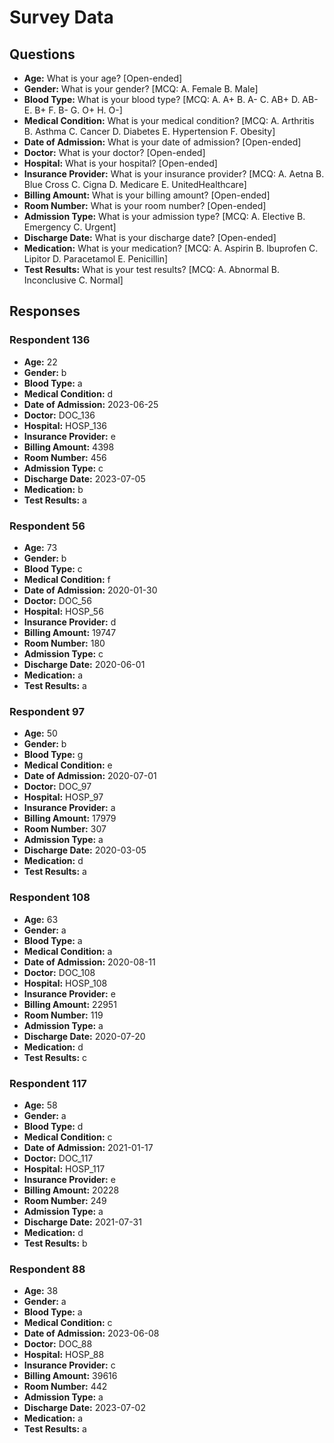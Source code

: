 # Survey Data

## Questions

- **Age:** What is your age? [Open-ended]
- **Gender:** What is your gender? [MCQ: A. Female B. Male]
- **Blood Type:** What is your blood type? [MCQ: A. A+ B. A- C. AB+ D. AB- E. B+ F. B- G. O+ H. O-]
- **Medical Condition:** What is your medical condition? [MCQ: A. Arthritis B. Asthma C. Cancer D. Diabetes E. Hypertension F. Obesity]
- **Date of Admission:** What is your date of admission? [Open-ended]
- **Doctor:** What is your doctor? [Open-ended]
- **Hospital:** What is your hospital? [Open-ended]
- **Insurance Provider:** What is your insurance provider? [MCQ: A. Aetna B. Blue Cross C. Cigna D. Medicare E. UnitedHealthcare]
- **Billing Amount:** What is your billing amount? [Open-ended]
- **Room Number:** What is your room number? [Open-ended]
- **Admission Type:** What is your admission type? [MCQ: A. Elective B. Emergency C. Urgent]
- **Discharge Date:** What is your discharge date? [Open-ended]
- **Medication:** What is your medication? [MCQ: A. Aspirin B. Ibuprofen C. Lipitor D. Paracetamol E. Penicillin]
- **Test Results:** What is your test results? [MCQ: A. Abnormal B. Inconclusive C. Normal]

## Responses

### Respondent 136

- **Age:** 22
- **Gender:** b
- **Blood Type:** a
- **Medical Condition:** d
- **Date of Admission:** 2023-06-25
- **Doctor:** DOC_136
- **Hospital:** HOSP_136
- **Insurance Provider:** e
- **Billing Amount:** 4398
- **Room Number:** 456
- **Admission Type:** c
- **Discharge Date:** 2023-07-05
- **Medication:** b
- **Test Results:** a

### Respondent 56

- **Age:** 73
- **Gender:** b
- **Blood Type:** c
- **Medical Condition:** f
- **Date of Admission:** 2020-01-30
- **Doctor:** DOC_56
- **Hospital:** HOSP_56
- **Insurance Provider:** d
- **Billing Amount:** 19747
- **Room Number:** 180
- **Admission Type:** c
- **Discharge Date:** 2020-06-01
- **Medication:** a
- **Test Results:** a

### Respondent 97

- **Age:** 50
- **Gender:** b
- **Blood Type:** g
- **Medical Condition:** e
- **Date of Admission:** 2020-07-01
- **Doctor:** DOC_97
- **Hospital:** HOSP_97
- **Insurance Provider:** a
- **Billing Amount:** 17979
- **Room Number:** 307
- **Admission Type:** a
- **Discharge Date:** 2020-03-05
- **Medication:** d
- **Test Results:** a

### Respondent 108

- **Age:** 63
- **Gender:** a
- **Blood Type:** a
- **Medical Condition:** a
- **Date of Admission:** 2020-08-11
- **Doctor:** DOC_108
- **Hospital:** HOSP_108
- **Insurance Provider:** e
- **Billing Amount:** 22951
- **Room Number:** 119
- **Admission Type:** a
- **Discharge Date:** 2020-07-20
- **Medication:** d
- **Test Results:** c

### Respondent 117

- **Age:** 58
- **Gender:** a
- **Blood Type:** d
- **Medical Condition:** c
- **Date of Admission:** 2021-01-17
- **Doctor:** DOC_117
- **Hospital:** HOSP_117
- **Insurance Provider:** e
- **Billing Amount:** 20228
- **Room Number:** 249
- **Admission Type:** a
- **Discharge Date:** 2021-07-31
- **Medication:** d
- **Test Results:** b

### Respondent 88

- **Age:** 38
- **Gender:** a
- **Blood Type:** a
- **Medical Condition:** c
- **Date of Admission:** 2023-06-08
- **Doctor:** DOC_88
- **Hospital:** HOSP_88
- **Insurance Provider:** c
- **Billing Amount:** 39616
- **Room Number:** 442
- **Admission Type:** a
- **Discharge Date:** 2023-07-02
- **Medication:** a
- **Test Results:** a

